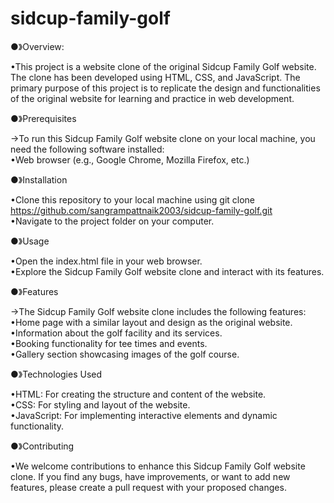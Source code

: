 # sidcup-family-golf

●》Overview:

•This project is a website clone of the original Sidcup Family Golf website. The clone has been developed using HTML, CSS, and JavaScript. The primary purpose of this project is to replicate the design and functionalities of the original website for learning and practice in web development.

●》Prerequisites

->To run this Sidcup Family Golf website clone on your local machine, you need the following software installed:<br>
•Web browser (e.g., Google Chrome, Mozilla Firefox, etc.)

●》Installation

•Clone this repository to your local machine using git clone https://github.com/sangrampattnaik2003/sidcup-family-golf.git <br>
•Navigate to the project folder on your computer.

●》Usage

•Open the index.html file in your web browser.<br>
•Explore the Sidcup Family Golf website clone and interact with its features.

●》Features

->The Sidcup Family Golf website clone includes the following features:<br>
•Home page with a similar layout and design as the original website.<br>
•Information about the golf facility and its services.<br>
•Booking functionality for tee times and events.<br>
•Gallery section showcasing images of the golf course.<br>

●》Technologies Used

•HTML: For creating the structure and content of the website.<br>
•CSS: For styling and layout of the website.<br>
•JavaScript: For implementing interactive elements and dynamic functionality.<br>

●》Contributing

•We welcome contributions to enhance this Sidcup Family Golf website clone. If you find any bugs, have improvements, or want to add new features, please create a pull request with your proposed changes.       


